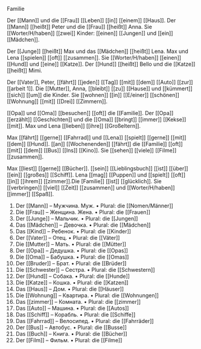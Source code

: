 Familie

Der [[Mann]] und die [[Frau]] [[Leben]] [[in]] [[einem]] [[Haus]]. Der [[Mann]] [[heißt]] Peter und die [[Frau]] [[heißt]] Anna. Sie [[Worter/H/haben]] [[zwei]] Kinder: [[einen]] [[Jungen]] und [[ein]] [[Mädchen]].

Der [[Junge]] [[heißt]] Max und das [[Mädchen]] [[heißt]] Lena. Max und Lena [[spielen]] [[oft]] [[zusammen]]. Sie [[Worter/H/haben]] [[einen]] [[Hund]] und [[eine]] [[Katze]]. Der [[Hund]] [[heißt]] Bello und die [[Katze]] [[heißt]] Mimi.

Der [[Vater]], Peter, [[fährt]] [[jeden]] [[Tag]] [[mit]] [[dem]] [[Auto]] [[zur]] [[arbeit 1]]. Die [[Mutter]], Anna, [[bleibt]] [[zu]] [[Hause]] und [[kümmert]] [[sich]] [[um]] die Kinder. Sie [[wohnen]] [[in]] [[E/einer]] [[schönen]] [[Wohnung]] [[mit]] [[Drei]] [[Zimmern]].

[[Opa]] und [[Oma]] [[besuchen]] [[oft]] die [[Familie]]. Der [[Opa]] [[erzählt]] [[Geschichten]] und die [[Oma]] [[bringt]] [[immer]] [[Kekse]] [[mit]]. Max und Lena [[lieben]] [[ihre]] [[Großeltern]].

Max [[fährt]] [[gerne]] [[Fahrrad]] und [[Lena]] [[spielt]] [[gerne]] [[mit]] [[dem]] [[Hund]]. [[an]] [[Wochenenden]] [[fährt]] die [[Familie]] [[oft]] [[mit]] [[dem]] [[Bus]] [[Ins]] [[Kino]]. Sie [[sehen]] [[viele]] [[Filme]] [[zusammen]].

Max [[liest]] [[gerne]] [[Bücher]]. [[sein]] [[Lieblingsbuch]] [[ist]] [[über]] [[ein]] [[großes]] [[Schiff]]. Lena [[mag]] [[Puppen]] und [[spielt]] [[oft]] [[in]] [[ihrem]] [[zimmer]].Die [Familie]] [[ist]] [[glücklich]]. Sie [[verbringen]] [[viel]] [[Zeit]] [[zusammen]] und [[Worter/H/haben]] [[immer]] [[Spaß]].



1. Der [[Mann]] – Мужчина. Муж.
• Plural: die [[Nomen/Männer]]
2. Die [[Frau]] – Женщина. Жена.
• Plural: die [[Frauen]]
3. Der [[Junge]] – Мальчик.
• Plural: die [[Jungen]]
4. Das [[Mädchen]] – Девочка.
• Plural: die [[Mädchen]]
5. Das [[Kind]] – Ребенок.
• Plural: die [[Kinder]]
6. Der [[Vater]] – Отец.
• Plural: die [[Väter]]
7. Die [[Mutter]] – Мать.
• Plural: die [[Mütter]]
8. Der [[Opa]] – Дедушка.
• Plural: die [[Opas]]
9. Die [[Oma]] – Бабушка.
• Plural: die [[Omas]]
10. Der [[Bruder]] – Брат.
• Plural: die [[Brüder]]
11. Die [[Schwester]] – Сестра.
• Plural: die [[Schwestern]]
12. Der [[Hund]] – Собака.
• Plural: die [[Hunde]]
13. Die [[Katze]] – Кошка.
• Plural: die [[Katzen]]
14. Das [[Haus]] – Дом.
• Plural: die [[Häuser]]
15. Die [[Wohnung]] – Квартира.
• Plural: die [[Wohnungen]]
16. Das [[zimmer]] – Комната.
• Plural: die [[zimmer]]
17. Das [[Auto]] – Машина.
• Plural: die [[Autos]]
18. Das [[Schiff]] – Корабль.
• Plural: die [[Schiffe]]
19. Das [[Fahrrad]] – Велосипед.
• Plural: die [[Fahrräder]]
20. Der [[Bus]] – Автобус.
• Plural: die [[Busse]]
21. Das [[Buch]] – Книга.
• Plural: die [[Bücher]]
22. Der [[Film]] – Фильм.
• Plural: die [[Filme]]




